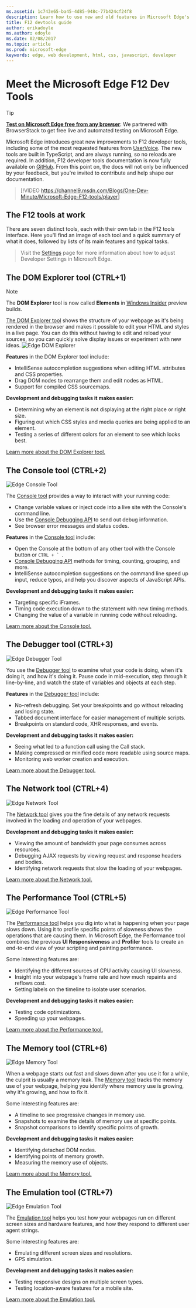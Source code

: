 ```yaml
---
ms.assetid: 1c743e65-ba45-4d85-948c-77b424cf24f8
description: Learn how to use new and old features in Microsoft Edge's F12 developer tools.
title: F12 devtools guide
author: erikadoyle
ms.author: edoyle
ms.date: 02/08/2017
ms.topic: article
ms.prod: microsoft-edge
keywords: edge, web development, html, css, javascript, developer
---
```


# Meet the Microsoft Edge F12 Dev Tools

> [!TIP]
> **[Test on Microsoft Edge free from any browser](https://developer.microsoft.com/en-us/microsoft-edge/tools/remote/)**:
> We partnered with BrowserStack to get free live and automated testing on Microsoft Edge.

Microsoft Edge introduces great new improvements to F12 developer tools, including some of the most requested features from [UserVoice](https://wpdev.uservoice.com/forums/257854-microsoft-edge-developer).  The new tools are built in TypeScript, and are always running, so no reloads are required. In addition, F12 developer tools documentation is now fully available on [GitHub](https://github.com/MicrosoftEdge/MicrosoftEdge-Documentation). From this point on, the docs will not only be influenced by your feedback, but you're invited to contribute and help shape our documentation.

> [!VIDEO https://channel9.msdn.com/Blogs/One-Dev-Minute/Microsoft-Edge-F12-tools/player]

## The F12 tools at work

There are seven distinct tools, each with their own tab in the F12 tools interface. Here you'll find an image of each tool and a quick summary of what it does, followed by lists of its main features and typical tasks.

> Visit the [Settings](./f12-devtools-guide/settings.md) page for more information about how to adjust Developer Settings in Microsoft Edge.

## The DOM Explorer tool (CTRL+1)

> [!NOTE]
> The **DOM Explorer** tool is now called **Elements** in [Windows Insider](https://insider.windows.com/) preview builds. 

[The DOM Explorer tool](./f12-devtools-guide/dom-explorer.md) shows the structure of your webpage as it's being rendered in the browser and makes it possible to edit your HTML and styles in a live page. You can do this without having to edit and reload your sources, so you can quickly solve display issues or experiment with new ideas.
![Edge DOM Explorer](./f12-devtools-guide/media/Edge_DOMExplorer.png)

**Features** in the DOM Explorer tool include:
 - IntelliSense autocompletion suggestions when editing HTML attributes and CSS properties.
 - Drag DOM nodes to rearrange them and edit nodes as HTML.
 - Support for compiled CSS sourcemaps.

**Development and debugging tasks it makes easier:**
 - Determining why an element is not displaying at the right place or right size.
 - Figuring out which CSS styles and media queries are being applied to an element.
 - Testing a series of different colors for an element to see which looks best.

[Learn more about the DOM Explorer tool.](./f12-devtools-guide/dom-explorer.md)

## The Console tool (CTRL+2)
![Edge Console Tool](./f12-devtools-guide/media/Edge_Console.png)

The [Console tool](./f12-devtools-guide/console.md) provides a way to interact with your running code:

  - Change variable values or inject code into a live site with the Console's command line.
  - Use the [Console Debugging API](./f12-devtools-guide/console/using-the-console-api.md) to send out debug information.
  - See browser error messages and status codes.

**Features** in the [Console tool](./f12-devtools-guide/console.md) include:

  - Open the Console at the bottom of any other tool with the Console button or ``CTRL + ` ``.
  - [Console Debugging API](./f12-devtools-guide/console/using-the-console-api.md) methods for timing, counting, grouping, and more.
  - IntelliSense autocompletion suggestions on the command line speed up input, reduce typos, and help you discover aspects of JavaScript APIs.

**Development and debugging tasks it makes easier:**

  - Targeting specific iFrames.
  - Timing code execution down to the statement with new timing methods.
  - Changing the value of a variable in running code without reloading.

[Learn more about the Console tool.](./f12-devtools-guide/console.md)

## The Debugger tool (CTRL+3)
![Edge Debugger Tool](./f12-devtools-guide/media/Edge_Debugger.png)

You use the [Debugger tool](./f12-devtools-guide/debugger.md) to examine what your code is doing, when it's doing it, and how it's doing it. Pause code in mid-execution, step through it line-by-line, and watch the state of variables and objects at each step.

**Features** in the [Debugger tool](./f12-devtools-guide/debugger.md) include:

  - No-refresh debugging. Set your breakpoints and go without reloading and losing state.
  - Tabbed document interface for easier management of multiple scripts.
  - Breakpoints on standard code, XHR responses, and events.

**Development and debugging tasks it makes easier:**

  - Seeing what led to a function call using the Call stack.
  - Making compressed or minified code more readable using source maps.
  - Monitoring web worker creation and execution.

[Learn more about the Debugger tool.](./f12-devtools-guide/debugger.md)

## The Network tool (CTRL+4)
![Edge Network Tool](./f12-devtools-guide/media/Edge_Network_details.png)

The [Network tool](./f12-devtools-guide/network.md) gives you the fine details of any network requests involved in the loading and operation of your webpages.

**Development and debugging tasks it makes easier:**
  - Viewing the amount of bandwidth your page consumes across resources.
  - Debugging AJAX requests by viewing request and response headers and bodies.
  - Identifying network requests that slow the loading of your webpages.

[Learn more about the Network tool.](./f12-devtools-guide/network.md)

## The Performance Tool (CTRL+5)
![Edge Performance Tool](./f12-devtools-guide/media/Edge_Performance.png)

The [Performance tool](./f12-devtools-guide/performance.md) helps you dig into what is happening when your page slows down. Using it to profile specific points of slowness shows the operations that are causing them. In Microsoft Edge, the Performance tool combines the previous **UI Responsiveness** and **Profiler** tools to create an end-to-end view of your scripting and painting performance.

Some interesting features are:

  - Identifying the different sources of CPU activity causing UI slowness.
  - Insight into your webpage's frame rate and how much repaints and reflows cost.
  - Setting labels on the timeline to isolate user scenarios.

**Development and debugging tasks it makes easier:**

  - Testing code optimizations.
  - Speeding up your webpages.

[Learn more about the Performance tool.](./f12-devtools-guide/performance.md)

## The Memory tool (CTRL+6)
![Edge Memory Tool](./f12-devtools-guide/media/Edge_Memory.png)

When a webpage starts out fast and slows down after you use it for a while, the culprit is usually a memory leak. The [Memory tool](./f12-devtools-guide/memory.md) tracks the memory use of your webpage, helping you identify where memory use is growing, why it's growing, and how to fix it.

Some interesting features are:

  - A timeline to see progressive changes in memory use.
  - Snapshots to examine the details of memory use at specific points.
  - Snapshot comparisons to identify specific points of growth.

**Development and debugging tasks it makes easier:**

  - Identifying detached DOM nodes.
  - Identifying points of memory growth.
  - Measuring the memory use of objects.

[Learn more about the Memory tool.](./f12-devtools-guide/memory.md)

## The Emulation tool (CTRL+7)
![Edge Emulation Tool](./f12-devtools-guide/media/Edge_Emulation.png)

The [Emulation tool](./f12-devtools-guide/emulation.md) helps you test how your webpages run on different screen sizes and hardware features, and how they respond to different user agent strings.

Some interesting features are:

  - Emulating different screen sizes and resolutions.
  - GPS simulation.

**Development and debugging tasks it makes easier:**

  - Testing responsive designs on multiple screen types.
  - Testing location-aware features for a mobile site.

[Learn more about the Emulation tool.](./f12-devtools-guide/emulation.md)
